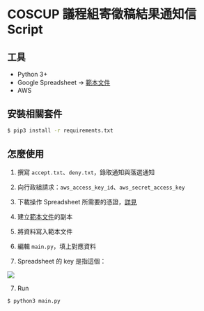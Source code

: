# COSCUP 議程組寄徵稿結果通知信 Script

## 工具

- Python 3+
- Google Spreadsheet -> [範本文件](https://docs.google.com/spreadsheets/d/1yjkHrdNcdF5ghOoiDzEuQf0HBhBn5mro_MqHADHU8ow/edit?usp=sharing)
- AWS

## 安裝相關套件

```sh
$ pip3 install -r requirements.txt
```

## 怎麼使用

1. 撰寫 `accept.txt`、`deny.txt`，錄取通知與落選通知

2. 向行政組請求：`aws_access_key_id`、`aws_secret_access_key`

3. 下載操作 Spreadsheet 所需要的憑證，[詳見](https://pygsheets.readthedocs.io/en/latest/authorization.html)

3. 建立[範本文件](https://docs.google.com/spreadsheets/d/1yjkHrdNcdF5ghOoiDzEuQf0HBhBn5mro_MqHADHU8ow/edit?usp=sharing)的副本

4. 將資料寫入範本文件

5. 編輯 `main.py`，填上對應資料

6. Spreadsheet 的 key 是指這個：

![](https://i.imgur.com/9sjKor5.png)

7. Run

```sh
$ python3 main.py
```


